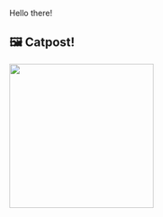 Hello there!



## 🖼️ Catpost!

<sub>
    <img src="https://cdn2.thecatapi.com/images/1pd.jpg" height="256">
</sub>

